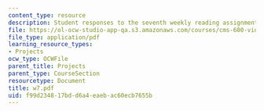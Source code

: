 ```yaml
---
content_type: resource
description: Student responses to the seventh weekly reading assignment.
file: https://ol-ocw-studio-app-qa.s3.amazonaws.com/courses/cms-600-videogame-theory-and-analysis-fall-2007/f99d234817bdd6a4eaebac60ecb7655b_w7.pdf
file_type: application/pdf
learning_resource_types:
- Projects
ocw_type: OCWFile
parent_title: Projects
parent_type: CourseSection
resourcetype: Document
title: w7.pdf
uid: f99d2348-17bd-d6a4-eaeb-ac60ecb7655b
---
```

